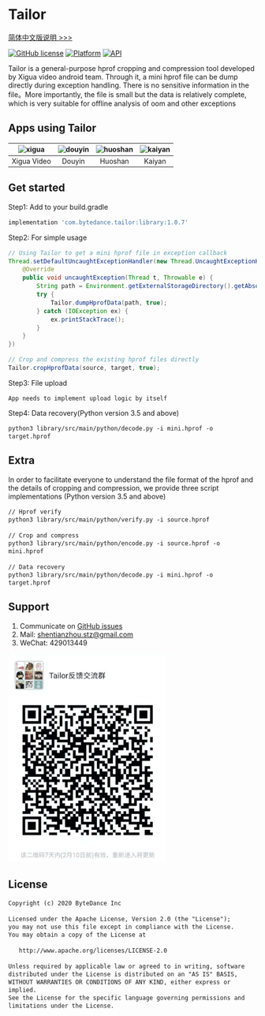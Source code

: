 # Tailor

[简体中文版说明 >>>](/README_cn.md)

[![GitHub license](https://img.shields.io/badge/license-Apache--2.0-brightgreen.svg)](https://github.com/bytedance/tailor/blob/master/LICENSE)
[![Platform](https://img.shields.io/badge/Platform-Android-brightgreen.svg)](https://developer.android.com)
[![API](https://img.shields.io/badge/api-14%2B-green)](https://developer.android.com/about/dashboards)

Tailor is a general-purpose hprof cropping and compression tool developed by Xigua video android
team. Through it, a mini hprof file can be dump directly during exception handling. There is no
sensitive information in the file。More importantly, the file is small but the data is relatively
complete, which is very suitable for offline analysis of oom and other exceptions

## Apps using Tailor

| <img src="docs/xigua.png" alt="xigua" width="100"/> | <img src="docs/douyin.png" alt="douyin" width="100"/> | <img src="docs/huoshan.png" alt="huoshan" width="100"/> | <img src="docs/kaiyan.png" alt="kaiyan" width="100"/>
|:-----------:|:-------:|:-------:|:-------:|
| Xigua Video | Douyin  | Huoshan | Kaiyan  |

## Get started

Step1: Add to your build.gradle
```gradle
implementation 'com.bytedance.tailor:library:1.0.7'
```

Step2: For simple usage

```java
// Using Tailor to get a mini hprof file in exception callback
Thread.setDefaultUncaughtExceptionHandler(new Thread.UncaughtExceptionHandler() {
    @Override
    public void uncaughtException(Thread t, Throwable e) {
        String path = Environment.getExternalStorageDirectory().getAbsolutePath() + File.separator + "mini.hprof";
        try {
            Tailor.dumpHprofData(path, true);
        } catch (IOException ex) {
            ex.printStackTrace();
        }
    }
})
```

```Java
// Crop and compress the existing hprof files directly
Tailor.cropHprofData(source, target, true);
```

Step3: File upload
```shell
App needs to implement upload logic by itself
```

Step4: Data recovery(Python version 3.5 and above)
```shell
python3 library/src/main/python/decode.py -i mini.hprof -o target.hprof
```

## Extra

In order to facilitate everyone to understand the file format of the hprof and the details of cropping
and compression, we provide three script implementations (Python version 3.5 and above)

```shell
// Hprof verify
python3 library/src/main/python/verify.py -i source.hprof

// Crop and compress
python3 library/src/main/python/encode.py -i source.hprof -o mini.hprof

// Data recovery
python3 library/src/main/python/decode.py -i mini.hprof -o target.hprof
```
## Support

1. Communicate on [GitHub issues](https://github.com/bytedance/tailor/issues)
2. Mail: <a href="mailto:shentianzhou.stz@gmail.com">shentianzhou.stz@gmail.com</a>
3. WeChat: 429013449
<p align="left"><img src="docs/wechat.jpg" alt="Wechat group" width="320px"></p>

## License
~~~
Copyright (c) 2020 ByteDance Inc

Licensed under the Apache License, Version 2.0 (the "License");
you may not use this file except in compliance with the License.
You may obtain a copy of the License at

   http://www.apache.org/licenses/LICENSE-2.0

Unless required by applicable law or agreed to in writing, software
distributed under the License is distributed on an "AS IS" BASIS,
WITHOUT WARRANTIES OR CONDITIONS OF ANY KIND, either express or implied.
See the License for the specific language governing permissions and
limitations under the License.
~~~